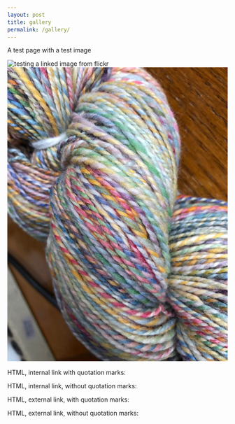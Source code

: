 ```yaml
---
layout: post
title: gallery
permalink: /gallery/
---
```

A test page with a test image

![testing a linked image from flickr ](https://www.flickr.com/photos/twyst/50129708597)
![a photograph of a skein of multicolored yarn, internal link](../images/spun_yarn.jpeg)

HTML, internal link with quotation marks:
<img source="../images/spun_yarn.jpeg" width="50px" />

HTML, internal link, without quotation marks:
<img source=../images/spun_yarn.jpeg width=50px />

HTML, external link, with quotation marks:
<img source="https://www.flickr.com/photos/twyst/50129708597" width="50px" />

HTML, external link, without quotation marks:
<img source=https://www.flickr.com/photos/twyst/50129708597 width=50px />